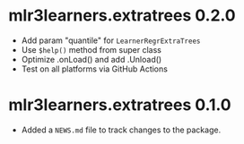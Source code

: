 # mlr3learners.extratrees 0.2.0

- Add param "quantile" for `LearnerRegrExtraTrees`
- Use `$help()` method from super class
- Optimize .onLoad() and add .Unload()
- Test on all platforms via GitHub Actions


# mlr3learners.extratrees 0.1.0

* Added a `NEWS.md` file to track changes to the package.
